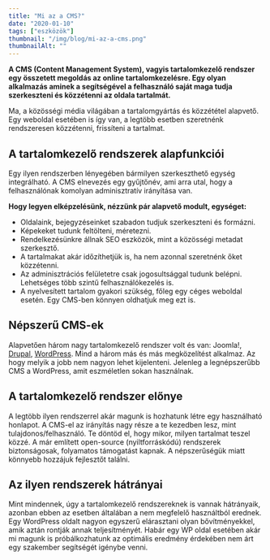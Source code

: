```yaml
---
title: "Mi az a CMS?"
date: "2020-01-10"
tags: ["eszközök"]
thumbnail: "/img/blog/mi-az-a-cms.png"
thumbnailAlt: ""
---
```


**A CMS (Content Management System), vagyis tartalomkezelő rendszer egy összetett megoldás az online tartalomkezelésre. Egy olyan alkalmazás aminek a segítségével a felhasználó saját maga tudja szerkeszteni és közzétenni az oldala tartalmát.**

Ma, a közösségi média világában a tartalomgyártás és közzététel alapvető. Egy weboldal esetében is így van, a legtöbb esetben szeretnénk rendszeresen közzétenni, frissíteni a tartalmat.

## A tartalomkezelő rendszerek alapfunkciói

Egy ilyen rendszerben lényegében bármilyen szerkeszthető egység integrálható. A CMS elnevezés egy gyűjtőnév, ami arra utal, hogy a felhasználónak komolyan adminisztratív irányítása van.

**Hogy legyen elképzelésünk, nézzünk pár alapvető modult, egységet:**

- Oldalaink, bejegyzéseinket szabadon tudjuk szerkeszteni és formázni.
- Képekeket tudunk feltölteni, méretezni.
- Rendelkezésünkre állnak SEO eszközök, mint a közösségi metadat szerkesztő.
- A tartalmakat akár időzíthetjük is, ha nem azonnal szeretnénk őket közzétenni.
- Az adminisztrációs felületetre csak jogosultsággal tudunk belépni. Lehetséges több szintű felhasználókezelés is.
- A nyelvesített tartalom gyakori szükség, főleg egy céges weboldal esetén. Egy CMS-ben könnyen oldhatjuk meg ezt is.

## Népszerű CMS-ek

Alapvetően három nagy tartalomkezelő rendszer volt és van: Joomla!, [Drupal](https://www.drupal.hu/), [WordPress](https://hu.wordpress.org/). Mind a három más és más megközelítést alkalmaz. Az hogy melyik a jobb nem nagyon lehet kijelenteni. Jelenleg a legnépszerűbb CMS a WordPress, amit eszméletlen sokan használnak.

## A tartalomkezelő rendszer előnye

A legtöbb ilyen rendszerrel akár magunk is hozhatunk létre egy használható honlapot. A CMS-el az irányítás nagy része a te kezedben lesz, mint tulajdonos/felhasználó. Te döntöd el, hogy mikor, milyen tartalmat teszel közzé. A már említett open-source (nyiltforráskódú) rendszerek biztonságosak, folyamatos támogatást kapnak. A népszerűségük miatt könnyebb hozzájuk fejlesztőt találni.

## Az ilyen rendszerek hátrányai

Mint mindennek, úgy a tartalomkezelő rendszereknek is vannak hátrányaik, azonban ebben az esetben általában a nem megfelelő használtból erednek. Egy WordPress oldalt nagyon egyszerű elárasztani olyan bővítményekkel, amik aztán rontják annak teljesítményét. Habár egy WP oldal esetében akár mi magunk is próbálkozhatunk az optimális eredmény érdekében nem árt egy szakember segítségét igénybe venni.
